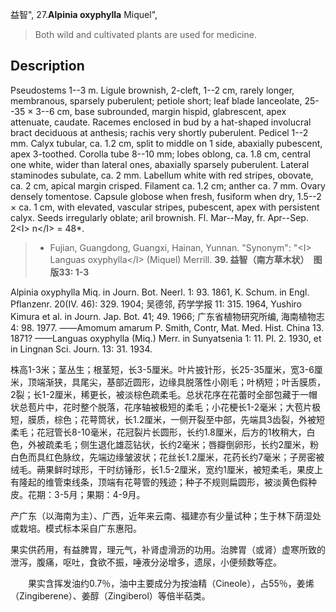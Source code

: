 益智",
27.**Alpinia oxyphylla** Miquel",

> Both wild and cultivated plants are used for medicine.

## Description
Pseudostems 1--3 m. Ligule brownish, 2-cleft, 1--2 cm, rarely longer, membranous, sparsely puberulent; petiole short; leaf blade lanceolate, 25--35 × 3--6 cm, base subrounded, margin hispid, glabrescent, apex attenuate, caudate. Racemes enclosed in bud by a hat-shaped involucral bract deciduous at anthesis; rachis very shortly puberulent. Pedicel 1--2 mm. Calyx tubular, ca. 1.2 cm, split to middle on 1 side, abaxially pubescent, apex 3-toothed. Corolla tube 8--10 mm; lobes oblong, ca. 1.8 cm, central one white, wider than lateral ones, abaxially sparsely puberulent. Lateral staminodes subulate, ca. 2 mm. Labellum white with red stripes, obovate, ca. 2 cm, apical margin crisped. Filament ca. 1.2 cm; anther ca. 7 mm. Ovary densely tomentose. Capsule globose when fresh, fusiform when dry, 1.5--2 × ca. 1 cm, with elevated, vascular stripes, pubescent, apex with persistent calyx. Seeds irregularly oblate; aril brownish. Fl. Mar--May, fr. Apr--Sep. 2&lt;I&gt; n&lt;/I&gt; = 48*.

> * Fujian, Guangdong, Guangxi, Hainan, Yunnan.
  "Synonym": "&lt;I&gt; Languas oxyphylla&lt;/I&gt; (Miquel) Merrill.
**39. 益智（南方草木状）　图版33: 1-3**

Alpinia oxyphylla Miq. in Journ. Bot. Neerl. 1: 93. 1861, K. Schum. in Engl. Pflanzenr. 20(IV. 46): 329. 1904; 吴德邻, 药学学报 11: 315. 1964, Yushiro Kimura et al. in Journ. Jap. Bot. 41; 49. 1966; 广东省植物研究所编, 海南植物志 4: 98. 1977. ——Amomum amarum P. Smith, Contr, Mat. Med. Hist. China 13. 1871? ——Languas oxyphylla (Miq.) Merr. in Sunyatsenia 1: 11. Pl. 2. 1930, et in Lingnan Sci. Journ. 13: 31. 1934.

株高1-3米；茎丛生；根茎短，长3-5厘米。叶片披针形，长25-35厘米，宽3-6厘米，顶端渐狭，具尾尖，基部近圆形，边缘具脱落性小刚毛；叶柄短；叶舌膜质，2裂；长1-2厘米，稀更长，被淡棕色疏柔毛。总状花序在花蕾时全部包藏于一帽状总苞片中，花时整个脱落，花序轴被极短的柔毛；小花梗长1-2毫米；大苞片极短，膜质，棕色；花萼筒状，长1.2厘米，一侧开裂至中部，先端具3齿裂，外被短柔毛；花冠管长8-10毫米，花冠裂片长圆形，长约1.8厘米，后方的1枚稍大，白色，外被疏柔毛；侧生退化雄蕊钻状，长约2毫米；唇瓣倒卵形，长约2厘米，粉白色而具红色脉纹，先端边缘皱波状；花丝长1.2厘米，花药长约7毫米；子房密被绒毛。蒴果鲜时球形，干时纺锤形，长1.5-2厘米，宽约1厘米，被短柔毛，果皮上有隆起的维管束线条，顶端有花萼管的残迹；种子不规则扁圆形，被淡黄色假种皮。花期：3-5月；果期：4-9月。

产广东（以海南为主）、广西，近年来云南、福建亦有少量试种；生于林下荫湿处或栽培。模式标本采自广东惠阳。

果实供药用，有益脾胃，理元气，补肾虚滑沥的功用。治脾胃（或肾）虚寒所致的泄泻，腹痛，呕吐，食欲不振，唾液分泌增多，遗尿，小便频数等症。
<p style='text-indent:28px'>果实含挥发油约0.7％，油中主要成分为按油精（Cineole），占55％，姜烯（Zingiberene）、姜醇（Zingiberol）等倍半萜类。
